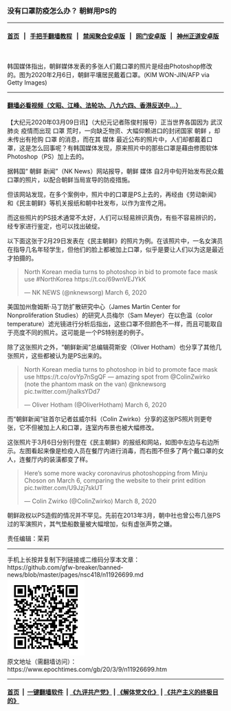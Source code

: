 ### 没有口罩防疫怎么办？ 朝鲜用PS的
------------------------

#### [首页](https://github.com/gfw-breaker/banned-news/blob/master/README.md) &nbsp;&nbsp;|&nbsp;&nbsp; [手把手翻墙教程](https://github.com/gfw-breaker/guides/wiki) &nbsp;&nbsp;|&nbsp;&nbsp; [禁闻聚合安卓版](https://github.com/gfw-breaker/bn-android) &nbsp;&nbsp;|&nbsp;&nbsp; [网门安卓版](https://github.com/oGate2/oGate) &nbsp;&nbsp;|&nbsp;&nbsp; [神州正道安卓版](https://github.com/SzzdOgate/update) 



<div><img alt="" class="aligncenter wp-post-image" src="https://i.epochtimes.com/assets/uploads/2020/03/GettyImages-1199135087-600x400.jpg"/>
<div class="red16 caption">
 <p>
  韩国媒体指出，朝鲜媒体发表的多张人们戴口罩的照片是经由Photoshop修改的。图为2020年2月6日，朝鲜平壤居民戴着口罩。(KIM WON-JIN/AFP via Getty Images)
 </p>
</div>
</div><hr/>

#### [翻墙必看视频（文昭、江峰、法轮功、八九六四、香港反送中...）](https://github.com/gfw-breaker/banned-news/blob/master/pages/link3.md)

<div><p>
 【大纪元2020年03月09日讯】（大纪元记者陈俊村报导）正当世界各国因为
 <ok href="https://www.epochtimes.com/gb/tag/%E6%AD%A6%E6%B1%89%E8%82%BA%E7%82%8E.html">
  武汉肺炎
 </ok>
 疫情而出现
 <ok href="https://www.epochtimes.com/gb/tag/%E5%8F%A3%E7%BD%A9.html">
  口罩
 </ok>
 荒时，一向缺乏物资、大幅仰赖进口的封闭国家
 <ok href="https://www.epochtimes.com/gb/tag/%E6%9C%9D%E9%B2%9C.html">
  朝鲜
 </ok>
 ，却未传出有抢购
 <ok href="https://www.epochtimes.com/gb/tag/%E5%8F%A3%E7%BD%A9.html">
  口罩
 </ok>
 的消息，而在其
 <ok href="https://www.epochtimes.com/gb/tag/%E5%AA%92%E4%BD%93.html">
  媒体
 </ok>
 最近公布的照片中，人们却都戴着口罩，这是怎么回事呢？有韩国媒体发现，原来照片中的那些口罩是藉由修图软体Photoshop（PS）加上去的。
</p>
<p>
 据韩国“
 <ok href="https://www.epochtimes.com/gb/tag/%E6%9C%9D%E9%B2%9C.html">
  朝鲜
 </ok>
 新闻”（NK News）网站报导，朝鲜
 <ok href="https://www.epochtimes.com/gb/tag/%E5%AA%92%E4%BD%93.html">
  媒体
 </ok>
 自2月中旬开始发布民众戴口罩的照片，以配合朝鲜当局宣导的防疫措施。
</p>
<p>
 但该网站发现，在多个案例中，照片中的口罩是PS上去的，再经由《劳动新闻》和《民主朝鲜》等机关报纸和朝中社发布，以作为宣传之用。
</p>
<p>
 而这些照片的PS技术通常不太好，人们可以轻易辨识真伪，有些不容易辨识的，经专家进行鉴定，也可以找出破绽。
</p>
<p>
 以下面这张于2月29日发表在《民主朝鲜》的照片为例。在该照片中，一名女演员在指导几名年轻学生，但他们的脸上都被加上口罩，似乎是要让人们以为这是最近才拍摄的。
</p>
<blockquote class="twitter-tweet">
 <p dir="ltr" lang="en">
  North Korean media turns to photoshop in bid to promote face mask use
  <ok href="https://twitter.com/hashtag/NorthKorea?src=hash&amp;ref_src=twsrc%5Etfw">
   #NorthKorea
  </ok>
  <ok href="https://t.co/69wnVEJYkK">
   https://t.co/69wnVEJYkK
  </ok>
 </p>
 <p>
  — NK NEWS (@nknewsorg)
  <ok href="https://twitter.com/nknewsorg/status/1235867895093014530?ref_src=twsrc%5Etfw">
   March 6, 2020
  </ok>
 </p>
</blockquote>
<p>
 <p>
  美国加州詹姆斯‧马丁防扩散研究中心（James Martin Center for Nonproliferation Studies）的研究人员梅尔（Sam Meyer）在以色温（color temperature）滤光镜进行分析后指出，这些口罩不但颜色不一样，而且可能取自于亮度不同的照片。这可能是一个PS特别差的例子。
 </p>
 <p>
  除了这张照片之外，“朝鲜新闻”总编辑荷斯安（Oliver Hotham）也分享了其他几张照片，这些都被认为是PS出来的。
 </p>
 <blockquote class="twitter-tweet">
  <p dir="ltr" lang="en">
   North Korean media turns to photoshop in bid to promote face mask use
   <ok href="https://t.co/ovYp7nSgQF">
    https://t.co/ovYp7nSgQF
   </ok>
   — amazing spot from
   <ok href="https://twitter.com/ColinZwirko?ref_src=twsrc%5Etfw">
    @ColinZwirko
   </ok>
   (note the phantom mask on the van)
   <ok href="https://twitter.com/nknewsorg?ref_src=twsrc%5Etfw">
    @nknewsorg
   </ok>
   <ok href="https://t.co/jhalksYDd7">
    pic.twitter.com/jhalksYDd7
   </ok>
  </p>
  <p>
   — Oliver Hotham (@OliverHotham)
   <ok href="https://twitter.com/OliverHotham/status/1235867363087507462?ref_src=twsrc%5Etfw">
    March 6, 2020
   </ok>
  </p>
 </blockquote>
 <p>
  <p>
   而“朝鲜新闻”驻首尔记者兹威尔科（Colin Zwirko）分享的这张PS照片则更夸张，它不但被加上人和口罩，连室内布景也被大幅修改。
  </p>
  <p>
   这张照片于3月6日分别刊登在《民主朝鲜》的报纸和网站，如图中左边与右边所示。左图看起来像是检疫人员在餐厅内进行消毒，而右图不但多了两个戴口罩的女人，连餐厅内的装潢都变了样。
  </p>
  <blockquote class="twitter-tweet" data-conversation="none">
   <p dir="ltr" lang="en">
    Here’s some more wacky coronavirus photoshopping from Minju Choson on March 6, comparing the website to their print edition
    <ok href="https://t.co/U9Jzj7skUT">
     pic.twitter.com/U9Jzj7skUT
    </ok>
   </p>
   <p>
    — Colin Zwirko (@ColinZwirko)
    <ok href="https://twitter.com/ColinZwirko/status/1236461808375877632?ref_src=twsrc%5Etfw">
     March 8, 2020
    </ok>
   </p>
  </blockquote>
  <p>
   <p>
    朝鲜政权以PS造假的情况并不罕见。先前在2013年3月，朝中社也曾公布几张PS过的军演照片，其气垫船数量被大幅增加，似有虚张声势之嫌。
   </p>
   <p>
    责任编辑：茉莉
   </p>
  </p>
 </p>
</p></div>
<hr/>
手机上长按并复制下列链接或二维码分享本文章：<br/>
https://github.com/gfw-breaker/banned-news/blob/master/pages/nsc418/n11926699.md <br/>
<a href='https://github.com/gfw-breaker/banned-news/blob/master/pages/nsc418/n11926699.md'><img src='https://github.com/gfw-breaker/banned-news/blob/master/pages/nsc418/n11926699.md.png'/></a> <br/>
原文地址（需翻墙访问）：https://www.epochtimes.com/gb/20/3/9/n11926699.htm


------------------------
#### [首页](https://github.com/gfw-breaker/banned-news/blob/master/README.md) &nbsp;|&nbsp; [一键翻墙软件](https://github.com/gfw-breaker/nogfw/blob/master/README.md) &nbsp;| [《九评共产党》](https://github.com/gfw-breaker/9ping.md/blob/master/README.md#九评之一评共产党是什么) | [《解体党文化》](https://github.com/gfw-breaker/jtdwh.md/blob/master/README.md) | [《共产主义的终极目的》](https://github.com/gfw-breaker/gczydzjmd.md/blob/master/README.md)


<img src='http://gfw-breaker.win/banned-news/pages/nsc418/n11926699.md' width='0px' height='0px'/>